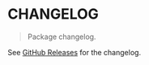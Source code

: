 # CHANGELOG

> Package changelog.

See [GitHub Releases](https://github.com/stdlib-js/stats-base-dists-degenerate-logpdf/releases) for the changelog.